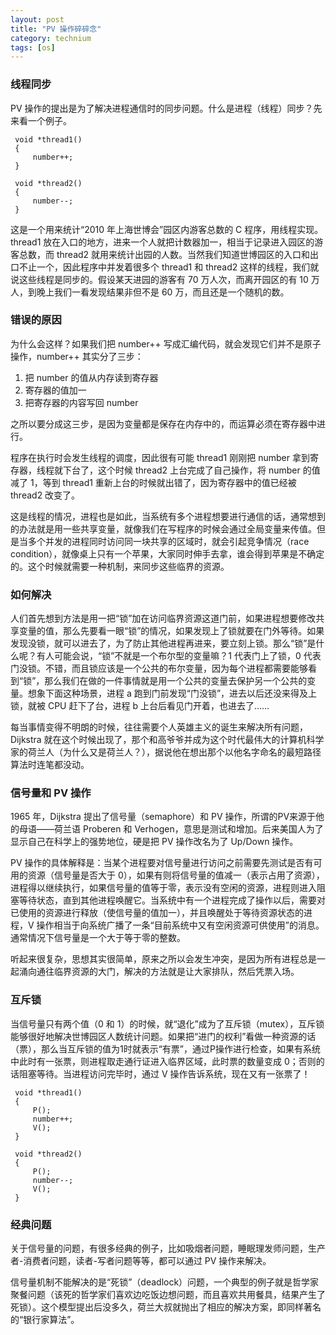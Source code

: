 ```yaml
---
layout: post
title: "PV 操作碎碎念"
category: technium
tags: [os]
---
```



### 线程同步

PV 操作的提出是为了解决进程通信时的同步问题。什么是进程（线程）同步？先来看一个例子。


     void *thread1()
     {
         number++;
     }
      
     void *thread2()
     {
         number--;
     }


这是一个用来统计“2010 年上海世博会”园区内游客总数的 C 程序，用线程实现。thread1 放在入口的地方，进来一个人就把计数器加一，相当于记录进入园区的游客总数，而 thread2 就用来统计出园的人数。当然我们知道世博园区的入口和出口不止一个，因此程序中并发着很多个 thread1 和 thread2 这样的线程，我们就说这些线程是同步的。假设某天进园的游客有 70 万人次，而离开园区的有 10 万人，到晚上我们一看发现结果非但不是 60 万，而且还是一个随机的数。

### 错误的原因

为什么会这样？如果我们把 number++ 写成汇编代码，就会发现它们并不是原子操作，number++ 其实分了三步：


1. 把 number 的值从内存读到寄存器
2. 寄存器的值加一
3. 把寄存器的内容写回 number


之所以要分成这三步，是因为变量都是保存在内存中的，而运算必须在寄存器中进行。


程序在执行时会发生线程的调度，因此很有可能 thread1 刚刚把 number 拿到寄存器，线程就下台了，这个时候 thread2 上台完成了自己操作，将 number 的值减了 1，等到 thread1 重新上台的时候就出错了，因为寄存器中的值已经被 thread2 改变了。


这是线程的情况，进程也是如此，当系统有多个进程想要进行通信的话，通常想到的办法就是用一些共享变量，就像我们在写程序的时候会通过全局变量来传值。但是当多个并发的进程同时访问同一块共享的区域时，就会引起竞争情况（race condition），就像桌上只有一个苹果，大家同时伸手去拿，谁会得到苹果是不确定的。这个时候就需要一种机制，来同步这些临界的资源。

### 如何解决

人们首先想到方法是用一把“锁”加在访问临界资源这道门前，如果进程想要修改共享变量的值，那么先要看一眼“锁”的情况，如果发现上了锁就要在门外等待。如果发现没锁，就可以进去了，为了防止其他进程再进来，要立刻上锁。那么“锁”是什么呢？有人可能会说，“锁”不就是一个布尔型的变量嘛？1 代表门上了锁，0 代表门没锁。不错，而且锁应该是一个公共的布尔变量，因为每个进程都需要能够看到“锁”，那么我们在做的一件事情就是用一个公共的变量去保护另一个公共的变量。想象下面这种场景，进程 a 跑到门前发现“门没锁”，进去以后还没来得及上锁，就被 CPU 赶下了台，进程 b 上台后看见门开着，也进去了……



每当事情变得不明朗的时候，往往需要个人英雄主义的诞生来解决所有问题，Dijkstra 就在这个时候出现了，那个和高爷爷并成为这个时代最伟大的计算机科学家的荷兰人（为什么又是荷兰人？），据说他在想出那个以他名字命名的最短路径算法时连笔都没动。

### 信号量和 PV 操作

1965 年，Dijkstra 提出了信号量（semaphore）和 PV 操作，所谓的PV来源于他的母语——荷兰语 Proberen 和 Verhogen，意思是测试和增加。后来美国人为了显示自己在科学上的强势地位，硬是把 PV 操作改名为了 Up/Down 操作。


PV 操作的具体解释是：当某个进程要对信号量进行访问之前需要先测试是否有可用的资源（信号量是否大于 0），如果有则将信号量的值减一（表示占用了资源），进程得以继续执行，如果信号量的值等于零，表示没有空闲的资源，进程则进入阻塞等待状态，直到其他进程唤醒它。当系统中有一个进程完成了操作以后，需要对已使用的资源进行释放（使信号量的值加一），并且唤醒处于等待资源状态的进程，V 操作相当于向系统广播了一条“目前系统中又有空闲资源可供使用”的消息。通常情况下信号量是一个大于等于零的整数。


听起来很复杂，思想其实很简单，原来之所以会发生冲突，是因为所有进程总是一起涌向通往临界资源的大门，解决的方法就是让大家排队，然后凭票入场。


### 互斥锁

当信号量只有两个值（0 和 1）的时候，就“退化”成为了互斥锁（mutex），互斥锁能够很好地解决世博园区人数统计问题。如果把“进门的权利”看做一种资源的话（票），那么当互斥锁的值为1时就表示“有票”，通过P操作进行检查，如果有系统中此时有一张票，则进程取走通行证进入临界区域，此时票的数量变成 0；否则的话阻塞等待。当进程访问完毕时，通过 V 操作告诉系统，现在又有一张票了！

     void *thread1()
     {
         P();
         number++;
         V();
     }  
      
     void *thread2()
     {
         P();
         number--;
         V();
     }

### 经典问题

关于信号量的问题，有很多经典的例子，比如吸烟者问题，睡眠理发师问题，生产者-消费者问题，读者-写者问题等等，都可以通过 PV 操作来解决。


信号量机制不能解决的是“死锁”（deadlock）问题，一个典型的例子就是哲学家聚餐问题（该死的哲学家们喜欢边吃饭边想问题，而且喜欢共用餐具，结果产生了死锁）。这个模型提出后没多久，荷兰大叔就抛出了相应的解决方案，即同样著名的“银行家算法”。


